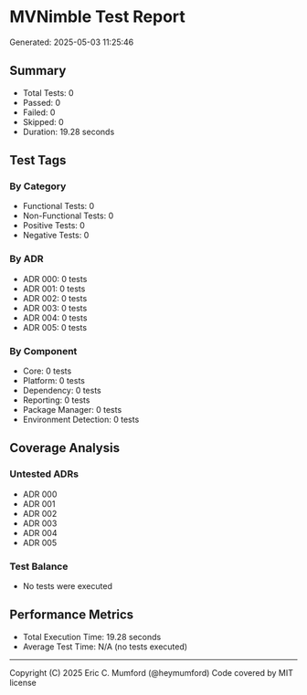 # MVNimble Test Report

Generated: 2025-05-03 11:25:46

## Summary

* Total Tests: 0
* Passed: 0
* Failed: 0
* Skipped: 0
* Duration: 19.28 seconds

## Test Tags

### By Category

* Functional Tests: 0
* Non-Functional Tests: 0
* Positive Tests: 0
* Negative Tests: 0

### By ADR

* ADR 000: 0 tests
* ADR 001: 0 tests
* ADR 002: 0 tests
* ADR 003: 0 tests
* ADR 004: 0 tests
* ADR 005: 0 tests

### By Component

* Core: 0 tests
* Platform: 0 tests
* Dependency: 0 tests
* Reporting: 0 tests
* Package Manager: 0 tests
* Environment Detection: 0 tests

## Coverage Analysis

### Untested ADRs

* ADR 000
* ADR 001
* ADR 002
* ADR 003
* ADR 004
* ADR 005

### Test Balance

* No tests were executed

## Performance Metrics

* Total Execution Time: 19.28 seconds
* Average Test Time: N/A (no tests executed)



---
Copyright (C) 2025 Eric C. Mumford (@heymumford) Code covered by MIT license

